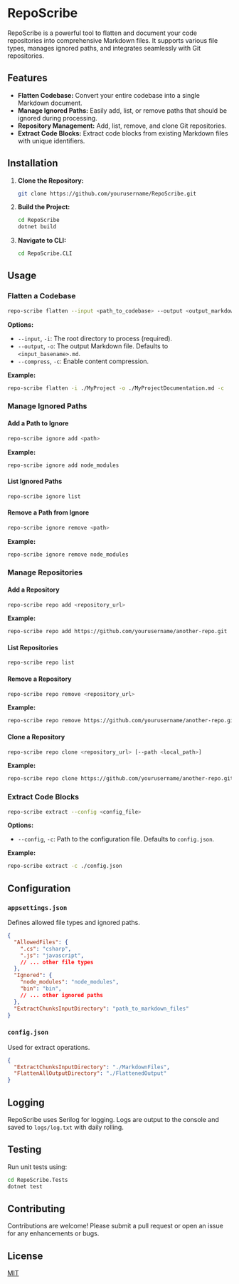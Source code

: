 # RepoScribe

RepoScribe is a powerful tool to flatten and document your code repositories into comprehensive Markdown files. It supports various file types, manages ignored paths, and integrates seamlessly with Git repositories.

## Features

- **Flatten Codebase:** Convert your entire codebase into a single Markdown document.
- **Manage Ignored Paths:** Easily add, list, or remove paths that should be ignored during processing.
- **Repository Management:** Add, list, remove, and clone Git repositories.
- **Extract Code Blocks:** Extract code blocks from existing Markdown files with unique identifiers.

## Installation

1. **Clone the Repository:**
   ```bash
   git clone https://github.com/yourusername/RepoScribe.git
   ```

2. **Build the Project:**
   ```bash
   cd RepoScribe
   dotnet build
   ```

3. **Navigate to CLI:**
   ```bash
   cd RepoScribe.CLI
   ```

## Usage

### Flatten a Codebase

```bash
repo-scribe flatten --input <path_to_codebase> --output <output_markdown_file> [--compress]
```

**Options:**
- `--input`, `-i`: The root directory to process (required).
- `--output`, `-o`: The output Markdown file. Defaults to `<input_basename>.md`.
- `--compress`, `-c`: Enable content compression.

**Example:**
```bash
repo-scribe flatten -i ./MyProject -o ./MyProjectDocumentation.md -c
```

### Manage Ignored Paths

#### Add a Path to Ignore

```bash
repo-scribe ignore add <path>
```

**Example:**
```bash
repo-scribe ignore add node_modules
```

#### List Ignored Paths

```bash
repo-scribe ignore list
```

#### Remove a Path from Ignore

```bash
repo-scribe ignore remove <path>
```

**Example:**
```bash
repo-scribe ignore remove node_modules
```

### Manage Repositories

#### Add a Repository

```bash
repo-scribe repo add <repository_url>
```

**Example:**
```bash
repo-scribe repo add https://github.com/yourusername/another-repo.git
```

#### List Repositories

```bash
repo-scribe repo list
```

#### Remove a Repository

```bash
repo-scribe repo remove <repository_url>
```

**Example:**
```bash
repo-scribe repo remove https://github.com/yourusername/another-repo.git
```

#### Clone a Repository

```bash
repo-scribe repo clone <repository_url> [--path <local_path>]
```

**Example:**
```bash
repo-scribe repo clone https://github.com/yourusername/another-repo.git -p ./ClonedRepos/another-repo
```

### Extract Code Blocks

```bash
repo-scribe extract --config <config_file>
```

**Options:**
- `--config`, `-c`: Path to the configuration file. Defaults to `config.json`.

**Example:**
```bash
repo-scribe extract -c ./config.json
```

## Configuration

### `appsettings.json`

Defines allowed file types and ignored paths.

```json
{
  "AllowedFiles": {
    ".cs": "csharp",
    ".js": "javascript",
    // ... other file types
  },
  "Ignored": {
    "node_modules": "node_modules",
    "bin": "bin",
    // ... other ignored paths
  },
  "ExtractChunksInputDirectory": "path_to_markdown_files"
}
```

### `config.json`

Used for extract operations.

```json
{
  "ExtractChunksInputDirectory": "./MarkdownFiles",
  "FlattenAllOutputDirectory": "./FlattenedOutput"
}
```

## Logging

RepoScribe uses Serilog for logging. Logs are output to the console and saved to `logs/log.txt` with daily rolling.

## Testing

Run unit tests using:

```bash
cd RepoScribe.Tests
dotnet test
```

## Contributing

Contributions are welcome! Please submit a pull request or open an issue for any enhancements or bugs.

## License

[MIT](LICENSE)

